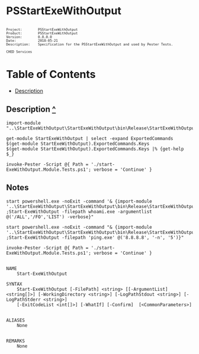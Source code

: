# PSStartExeWithOutput #

<pre style="font-size: .75em;"><code>
Project:        PSStartExeWithOutput
Product:        PSStartExeWithOutput
Version:        0.0.0.0
Date:           2018-05-21 
Description:    Specification for the PSStartExeWithOutput and used by Pester Tests.

CHED Services
</code></pre>


<a name="TOC"></a>
# Table of Contents

- [Description](#Description)

<a name="Description"></a>
## Description [^](#TOC) ##

~~~
import-module "..\StartExeWithOutput\StartExeWithOutput\bin\Release\StartExeWithOutput.dll"

get-module StartExeWithOutput | select -expand ExportedCommands
$(get-module StartExeWithOutput).ExportedCommands.Keys
$(get-module StartExeWithOutput).ExportedCommands.Keys |% {get-help $_}

~~~

~~~
invoke-Pester -Script @{ Path = './start-ExeWithOutput.Module.Tests.ps1'; verbose = 'Continue' }
~~~


## Notes ##

~~~
start powershell.exe -noExit -command '& {import-module '..\StartExeWithOutput\StartExeWithOutput\bin\Release\StartExeWithOutput.dll' ;Start-ExeWithOutput -filepath whoami.exe -argumentlist @('/ALL','/FO','LIST') -verbose}"

start powershell.exe -noExit -command "& {import-module '..\StartExeWithOutput\StartExeWithOutput\bin\Release\StartExeWithOutput.dll' ;Start-ExeWithOutput -filepath 'ping.exe' @('8.8.8.8', '-n', '5')}"

invoke-Pester -Script @{ Path = './start-ExeWithOutput.Module.Tests.ps1'; verbose = 'Continue' }

~~~

~~~

NAME
    Start-ExeWithOutput
    
SYNTAX
    Start-ExeWithOutput [-FilePath] <string> [[-ArgumentList] <string[]>] [-WorkingDirectory <string>] [-LogPathStdout <string>] [-LogPathStderr <string>] 
    [-ExitCodeList <int[]>] [-WhatIf] [-Confirm]  [<CommonParameters>]
    

ALIASES
    None
    

REMARKS
    None



~~~
